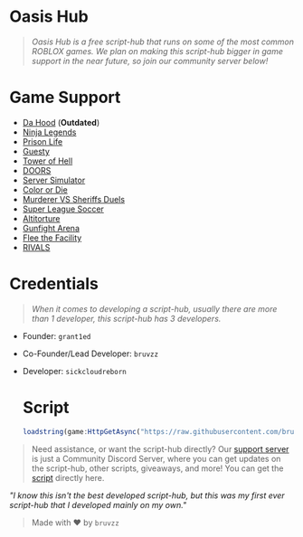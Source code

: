 # Oasis Hub

> *Oasis Hub is a free script-hub that runs on some of the most common ROBLOX games. We plan on making this script-hub bigger in game support in the near future, so join our community server below!*

# Game Support

- [Da Hood](https://www.roblox.com/games/2788229376/Da-Hood) (**Outdated**)
- [Ninja Legends](https://www.roblox.com/games/3956818381/Ninja-Legends)
- [Prison Life](https://www.roblox.com/games/155615604/Prison-Life-Cars-fixed)
- [Guesty](https://www.roblox.com/games/4842364293/Guesty-NEW-CHAPTER)
- [Tower of Hell](https://www.roblox.com/games/1962086868/Tower-of-Hell)
- [DOORS](https://www.roblox.com/games/6516141723/DOORS)
- [Server Simulator](https://www.roblox.com/games/12692459668/Server-Simulator)
- [Color or Die](https://www.roblox.com/games/12931609417/Color-or-Die)
- [Murderer VS Sheriffs Duels](https://www.roblox.com/games/12355337193/Murderers-VS-Sheriffs-Duels)
- [Super League Soccer](https://www.roblox.com/games/12177325772/NEW-Super-League-Soccer#ropro-quick-play)
- [Altitorture](https://www.roblox.com/games/14086581572/Altitorture-2-Player-Obby)
- [Gunfight Arena](https://www.roblox.com/games/14518422161/Gunfight-Arena)
- [Flee the Facility](https://www.roblox.com/games/893973440/Flee-the-Facility)
- [RIVALS](https://www.roblox.com/games/17625359962/UPDATE-RIVALS)

# Credentials

> *When it comes to developing a script-hub, usually there are more than 1 developer, this script-hub has 3 developers.*

- Founder: `grant1ed`
- Co-Founder/Lead Developer: `bruvzz`
- Developer: `sickcloudreborn`

  # Script
  ```ts
  loadstring(game:HttpGetAsync("https://raw.githubusercontent.com/bruvzz/oasishub/main/script"))()
  ```

> Need assistance, or want the script-hub directly? Our [support server](https://discord.gg/t2wWA3hph3) is just a Community Discord Server, where you can get updates on the script-hub, other scripts, giveaways, and more! You can get the [script](https://github.com/bruvzz/oasishub/blob/main/script) directly here.

*"I know this isn't the best developed script-hub, but this was my first ever script-hub that I developed mainly on my own."* 

> Made with ❤️ by `bruvzz`
